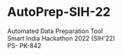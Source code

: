 # AutoPrep-SIH-22

Automated Data Preparation Tool
</br>
Smart India Hackathon 2022 (SIH'22)
</br>
PS- PK-842
